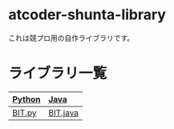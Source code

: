 # atcoder-shunta-library
これは競プロ用の自作ライブラリです。

# ライブラリ一覧
|[Python](https://github.com/NAVYSHUNTA/atcoder-shunta-library/tree/main/src/Python)|[Java](https://github.com/NAVYSHUNTA/atcoder-shunta-library/tree/main/src/Java)|
|:--|:--|
|[BIT.py](https://github.com/NAVYSHUNTA/atcoder-shunta-library/blob/main/src/Python/BIT.py)|[BIT.java](https://github.com/NAVYSHUNTA/atcoder-shunta-library/blob/main/src/Java/BIT.java)|
